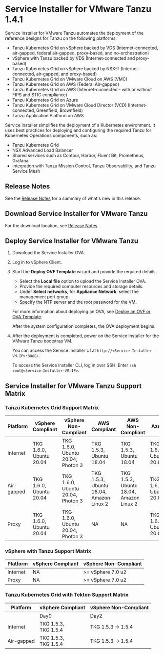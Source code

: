 # Service Installer for VMware Tanzu 1.4.1

Service Installer for VMware Tanzu automates the deployment of the reference designs for Tanzu on the following platforms:

- Tanzu Kubernetes Grid on vSphere backed by VDS (Internet-connected, air-gapped, federal air-gapped, proxy-based, and no-orchestration)
- vSphere with Tanzu backed by VDS (Internet-connected and proxy-based)
- Tanzu Kubernetes Grid on vSphere backed by NSX-T (Internet-connected, air-gapped, and proxy-based)
- Tanzu Kubernetes Grid on VMware Cloud on AWS (VMC)
- Tanzu Kubernetes Grid on AWS (Federal Air-gapped)
- Tanzu Kubernetes Grid on AWS (Internet-connected - with or without FIPS and STIG compliance)
- Tanzu Kubernetes Grid on Azure
- Tanzu Kubernetes Grid on VMware Cloud Director (VCD) (Internet-connected, Greenfield, Brownfield)
- Tanzu Application Platform on AWS

Service Installer simplifies the deployment of a Kubernetes environment. It uses best practices for deploying and configuring the required Tanzu for Kubernetes Operations components, such as:

- Tanzu Kubernetes Grid
- NSX Advanced Load Balancer
- Shared services such as Contour, Harbor, Fluent Bit, Prometheus, Grafana
- Integration with Tanzu Mission Control, Tanzu Observability, and Tanzu Service Mesh

## Release Notes
See the [Release Notes](WhatsNew.md) for a summary of what's new in this release.

## Download Service Installer for VMware Tanzu
For the download location, see [Release Notes](WhatsNew.md).

## Deploy Service Installer for VMware Tanzu

1. Download the Service Installer OVA.
1. Log in to vSphere Client. 
1. Start the **Deploy OVF Template** wizard and provide the required details.
   - Select the **Local file** option to upload the Service Installer OVA. 
   - Provide the required computer resources and storage details.
   - Under **Select networks**, for **Appliance Network**, select the management port group.
   - Specify the NTP server and the root password for the VM. 

   For more information about deploying an OVA, see [Deploy an OVF or OVA Template](https://docs.vmware.com/en/VMware-vSphere/7.0/com.vmware.vsphere.vm_admin.doc/GUID-17BEDA21-43F6-41F4-8FB2-E01D275FE9B4.html).
   
   After the system configuration completes, the OVA deployment begins.

1. After the deployment is completed, power on the Service Installer for the VMware Tanzu bootstrap VM.

   You can access the Service Installer UI at `http://<Service-Installer-VM-IP>:8888/`.

   To access the Service Installer CLI, log in over SSH. Enter `ssh root@<Service-Installer-VM-IP>`.


## Service Installer for VMware Tanzu Support Matrix


### Tanzu Kubernetes Grid Support Matrix

| Platform | vSphere Compliant | vSphere Non-Compliant | AWS Compliant | AWS Non-Compliant | Azure | TAP |
| ---         |     ---        |        ---   |  --- | --- | --- | --- |
| Internet   | TKG 1.6.0, <br> Ubuntu 20.04     | TKG 1.6.0, <br> Ubuntu 20.04, <br>Photon 3   | TKG 1.5.3, <br>Ubuntu 18.04 | TKG 1.5.3, <br> Ubuntu 18.04 | TKG 1.6.0, <br> Ubuntu 20.04 | Tap 1.2,<br>AWS EKS |
| Air-gapped    |  TKG 1.6.0, <br> Ubuntu 20.04  |  TKG 1.6.0, <br>Ubuntu 20.04,<br> Photon 3   | TKG 1.5.3,<br> Ubuntu 18.04,<br>Amazon Linux 2 | TKG 1.5.3, <br>Ubuntu 18.04,<br>Amazon Linux 2 |TKG 1.6.0, <br> Ubuntu 20.04 | NA |
| Proxy    |  TKG 1.6.0, <br>Ubuntu 20.04   |  TKG 1.6.0,<br> Ubuntu 20.04,<br> Photon 3  | NA | NA | TKG 1.6.0, <br>Ubuntu 20.04 | NA |


### vSphere with Tanzu Support Matrix 

| Platform | vSphere Compliant | vSphere Non-Compliant |
| ---     |     ---          |        ---   |
| Internet |  NA |  >= vSphere 7.0 u2 | 
| Proxy | NA |  >= vSphere 7.0 u2 |

### Tanzu Kubernetes Grid with Tekton Support Matrix

| Platform | vSphere Compliant | vSphere Non-Compliant |
| ---     |     ---          |        ---   | 
|  | Day0 | Day2 | 
| Internet |  TKG 1.5.3, <br>TKG 1.5.4 |  TKG 1.5.3 -> 1.5.4 | 
| Air-gapped  | TKG 1.5.3, <br>TKG 1.5.4 |  TKG 1.5.3 -> 1.5.4 |
